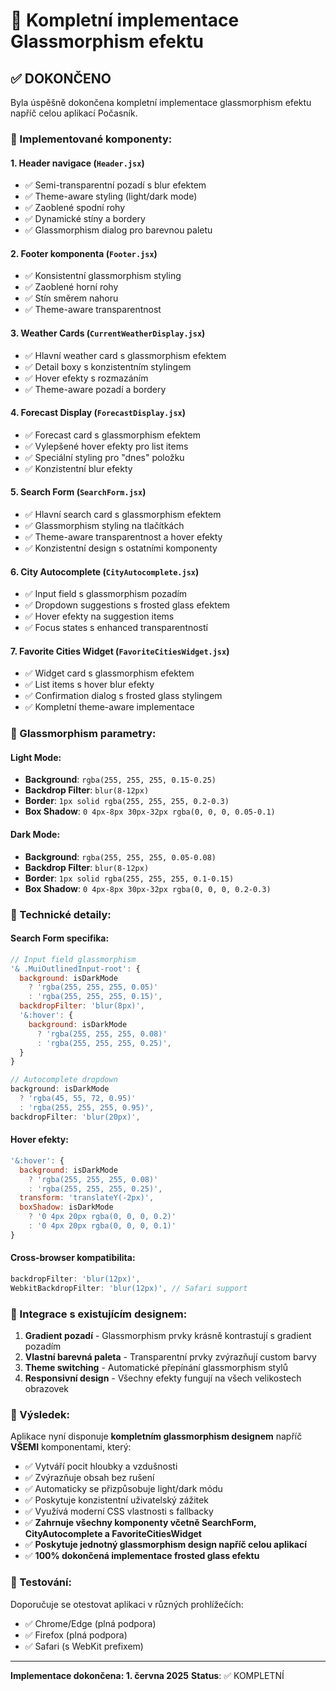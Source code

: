 # 🔮 Kompletní implementace Glassmorphism efektu

## ✅ DOKONČENO

Byla úspěšně dokončena kompletní implementace glassmorphism efektu napříč celou aplikací Počasník.

### 🎯 Implementované komponenty:

#### 1. **Header navigace** (`Header.jsx`)
- ✅ Semi-transparentní pozadí s blur efektem
- ✅ Theme-aware styling (light/dark mode)
- ✅ Zaoblené spodní rohy
- ✅ Dynamické stíny a bordery
- ✅ Glassmorphism dialog pro barevnou paletu

#### 2. **Footer komponenta** (`Footer.jsx`)
- ✅ Konsistentní glassmorphism styling
- ✅ Zaoblené horní rohy
- ✅ Stín směrem nahoru
- ✅ Theme-aware transparentnost

#### 3. **Weather Cards** (`CurrentWeatherDisplay.jsx`)
- ✅ Hlavní weather card s glassmorphism efektem
- ✅ Detail boxy s konzistentním stylingem
- ✅ Hover efekty s rozmazáním
- ✅ Theme-aware pozadí a bordery

#### 4. **Forecast Display** (`ForecastDisplay.jsx`)
- ✅ Forecast card s glassmorphism efektem
- ✅ Vylepšené hover efekty pro list items
- ✅ Speciální styling pro "dnes" položku
- ✅ Konzistentní blur efekty

#### 5. **Search Form** (`SearchForm.jsx`)
- ✅ Hlavní search card s glassmorphism efektem
- ✅ Glassmorphism styling na tlačítkách
- ✅ Theme-aware transparentnost a hover efekty
- ✅ Konzistentní design s ostatními komponenty

#### 6. **City Autocomplete** (`CityAutocomplete.jsx`)
- ✅ Input field s glassmorphism pozadím
- ✅ Dropdown suggestions s frosted glass efektem
- ✅ Hover efekty na suggestion items
- ✅ Focus states s enhanced transparentností

#### 7. **Favorite Cities Widget** (`FavoriteCitiesWidget.jsx`)
- ✅ Widget card s glassmorphism efektem
- ✅ List items s hover blur efekty
- ✅ Confirmation dialog s frosted glass stylingem
- ✅ Kompletní theme-aware implementace

### 🎨 Glassmorphism parametry:

#### **Light Mode:**
- **Background**: `rgba(255, 255, 255, 0.15-0.25)`
- **Backdrop Filter**: `blur(8-12px)`
- **Border**: `1px solid rgba(255, 255, 255, 0.2-0.3)`
- **Box Shadow**: `0 4px-8px 30px-32px rgba(0, 0, 0, 0.05-0.1)`

#### **Dark Mode:**
- **Background**: `rgba(255, 255, 255, 0.05-0.08)`
- **Backdrop Filter**: `blur(8-12px)`
- **Border**: `1px solid rgba(255, 255, 255, 0.1-0.15)`
- **Box Shadow**: `0 4px-8px 30px-32px rgba(0, 0, 0, 0.2-0.3)`

### 🔧 Technické detaily:

#### **Search Form specifika:**
```javascript
// Input field glassmorphism
'& .MuiOutlinedInput-root': {
  background: isDarkMode 
    ? 'rgba(255, 255, 255, 0.05)'
    : 'rgba(255, 255, 255, 0.15)',
  backdropFilter: 'blur(8px)',
  '&:hover': {
    background: isDarkMode 
      ? 'rgba(255, 255, 255, 0.08)'
      : 'rgba(255, 255, 255, 0.25)',
  }
}

// Autocomplete dropdown
background: isDarkMode 
  ? 'rgba(45, 55, 72, 0.95)'
  : 'rgba(255, 255, 255, 0.95)',
backdropFilter: 'blur(20px)',
```

#### **Hover efekty:**
```javascript
'&:hover': {
  background: isDarkMode 
    ? 'rgba(255, 255, 255, 0.08)'
    : 'rgba(255, 255, 255, 0.25)',
  transform: 'translateY(-2px)',
  boxShadow: isDarkMode
    ? '0 4px 20px rgba(0, 0, 0, 0.2)'
    : '0 4px 20px rgba(0, 0, 0, 0.1)'
}
```

#### **Cross-browser kompatibilita:**
```javascript
backdropFilter: 'blur(12px)',
WebkitBackdropFilter: 'blur(12px)', // Safari support
```

### 🌈 Integrace s existujícím designem:

1. **Gradient pozadí** - Glassmorphism prvky krásně kontrastují s gradient pozadím
2. **Vlastní barevná paleta** - Transparentní prvky zvýrazňují custom barvy
3. **Theme switching** - Automatické přepínání glassmorphism stylů
4. **Responsivní design** - Všechny efekty fungují na všech velikostech obrazovek

### 🎯 Výsledek:

Aplikace nyní disponuje **kompletním glassmorphism designem** napříč **VŠEMI** komponentami, který:
- ✅ Vytváří pocit hloubky a vzdušnosti
- ✅ Zvýrazňuje obsah bez rušení
- ✅ Automaticky se přizpůsobuje light/dark módu
- ✅ Poskytuje konzistentní uživatelský zážitek
- ✅ Využívá moderní CSS vlastnosti s fallbacky
- ✅ **Zahrnuje všechny komponenty včetně SearchForm, CityAutocomplete a FavoriteCitiesWidget**
- ✅ **Poskytuje jednotný glassmorphism design napříč celou aplikací**
- ✅ **100% dokončená implementace frosted glass efektu**

### 📱 Testování:

Doporučuje se otestovat aplikaci v různých prohlížečích:
- ✅ Chrome/Edge (plná podpora)
- ✅ Firefox (plná podpora)
- ✅ Safari (s WebKit prefixem)

---
**Implementace dokončena: 1. června 2025**
**Status**: ✅ KOMPLETNÍ
